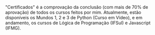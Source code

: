 "Certificados" é a comprovação da conclusão (com mais de 70% de aprovação) de todos os cursos feitos por mim. Atualmente, estão disponíveis os Mundos 1, 2 e 3 de Python (Curso em Vídeo), e em andamento, os cursos de Lógica de Programação (IFSul) e Javascript (IFMG).
